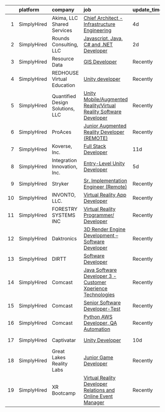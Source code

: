 

|    | platform    | company                          | job                                                                                                                                                                                     | update_time   | location           |
|---:|:------------|:---------------------------------|:----------------------------------------------------------------------------------------------------------------------------------------------------------------------------------------|:--------------|:-------------------|
|  1 | SimplyHired | Akima, LLC Shared Services       | [Chief Architect - Infrastructure Engineering](https://www.simplyhired.com/job/tkysPL2EF7wji0tkWpXxsY6EtHQdgYcgJ4DCAmrN6K9JG88F84JkrQ?q=virtual+reality+developer)                      | 4d            | Herndon, VA        |
|  2 | SimplyHired | Rounds Consulting, LLC           | [Javascript, Java, C# and .NET Developer](https://www.simplyhired.com/job/26GFK3Iyl3rAVfRRcpiqeHejnXJvCxn8_SlQS--bVdnzlQ0KeLAeRg?q=virtual+reality+developer)                           | 2d            | Remote             |
|  3 | SimplyHired | Resource Data                    | [GIS Developer](https://www.simplyhired.com/job/_VEOnEi_T-XLrvSpdQ0crpvIJh3Nh4nMvUS4DWW5gjLIbySKFVqHjQ?q=virtual+reality+developer)                                                     | Recently      | Boise, ID          |
|  4 | SimplyHired | REDHOUSE Virtual Education       | [Unity developer](https://www.simplyhired.com/job/tIJ5m2XAmpnrqad3SQB133P47updoDPEhWGB_M8-p_CRS3nPKwF7JA?q=virtual+reality+developer)                                                   | Recently      | Dallas, TX         |
|  5 | SimplyHired | Quantified Design Solutions, LLC | [Unity Mobile/Augmented Reality/Virtual Reality Software Developer](https://www.simplyhired.com/job/ObMxX1duARgzI1XmJwIx-7s239imWD_eBw2OQQZsvek8sDZc3JOl7A?q=virtual+reality+developer) | Recently      | Orlando, FL        |
|  6 | SimplyHired | ProAces                          | [Junior Augmented Reality Developer (REMOTE)](https://www.simplyhired.com/job/4UjRKE2KhMV0kdUumYlCc4sd7V_oaIeJlAUEyyu_y3vC4PPShhUpKA?q=virtual+reality+developer)                       | Recently      | Remote             |
|  7 | SimplyHired | Koverse, Inc.                    | [Full Stack Developer](https://www.simplyhired.com/job/JVRLaku8MX4mPsC7Dap03DkAoPkBiiVvqVmtOHb7ctMA1eGM3y54fQ?q=virtual+reality+developer)                                              | 11d           | Remote +1 location |
|  8 | SimplyHired | Integration Innovation, Inc.     | [Entry-Level Unity Developer](https://www.simplyhired.com/job/Wegn6TLnxhYHveMQGqVJbx-zkPhzhu5gNi2IF-TbXgVWbLDgPSuMQg?q=virtual+reality+developer)                                       | 5d            | Orlando, FL        |
|  9 | SimplyHired | Stryker                          | [Sr. Implementation Engineer (Remote)](https://www.simplyhired.com/job/L3_NSzy8Quh9XESCViG7pYokoByZd9XU5MaojAgr3G_gZHz5F-Qmpg?q=virtual+reality+developer)                              | Recently      | Charlotte, NC      |
| 10 | SimplyHired | INVONTO, LLC.                    | [Virtual Reality App Developer](https://www.simplyhired.com/job/PA_1CpnwsPQnRu2nMyn-K3lSjTvwRNFOajmgwhc4V8CjmVGWKTkRVA?q=virtual+reality+developer)                                     | Recently      | Bridgewater, NJ    |
| 11 | SimplyHired | FORESTRY SYSTEMS INC             | [Virtual Reality Programmer/ Developer](https://www.simplyhired.com/job/ftjPonRoUanOkd676yeIX2c3iJSaySNHy4OLRcVu3KRSlSOrEzbZHQ?q=virtual+reality+developer)                             | Recently      | Summerfield, NC    |
| 12 | SimplyHired | Daktronics                       | [3D Render Engine Development – Software Developer](https://www.simplyhired.com/job/xZKjsTePMiBRrqCd2eERpR0bH1lv4AeMYw_ndLrZGplCGSk3yubS3Q?q=virtual+reality+developer)                 | Recently      | Remote             |
| 13 | SimplyHired | DIRTT                            | [Software Developer](https://www.simplyhired.com/job/D-qoxgoWGYRViX_5n3iqR2ntWHhoD9ecj6oVn5c2a1lqlFMz7rAj0w?q=virtual+reality+developer)                                                | Recently      | Salt Lake City, UT |
| 14 | SimplyHired | Comcast                          | [Java Software Developer 3 - Customer Xperience Technologies](https://www.simplyhired.com/job/xJp7VnvynPv0KZbCM5v0vtn3kk8cK-wZBydQ2XC898zuV2VQ1dzSvQ?q=virtual+reality+developer)       | Recently      | Philadelphia, PA   |
| 15 | SimplyHired | Comcast                          | [Senior Software Developer-Test](https://www.simplyhired.com/job/nRGo4uN1XLBwLyvQzMfQ_dHt7Z3QLN3bm6xjrHHqyO5vCtanmcVkFA?q=virtual+reality+developer)                                    | Recently      | Philadelphia, PA   |
| 16 | SimplyHired | Comcast                          | [Python AWS Developer, QA Automation](https://www.simplyhired.com/job/zAoBw39_BTaH4jL_jVgXVv4eBmFEYmITT61TErZ5UkTBGv4Peg74YA?q=virtual+reality+developer)                               | Recently      | Philadelphia, PA   |
| 17 | SimplyHired | Captivatar                       | [Unity Developer](https://www.simplyhired.com/job/UiFi5C78mkHzBJ38Gxkkly2KpPO8O8mdun31-yHoKq-Ckzzp2HHmLg?q=virtual+reality+developer)                                                   | 10d           | Alpharetta, GA     |
| 18 | SimplyHired | Great Lakes Reality Labs         | [Junior Game Developer](https://www.simplyhired.com/job/peUa0pFt91Ys30JH7nJhqmzku5OKCEIMR7n6FutTXUMTIT1GgDdZgQ?q=virtual+reality+developer)                                             | Recently      | Lansing, MI        |
| 19 | SimplyHired | XR Bootcamp                      | [Virtual Reality Developer Relations and Online Event Manager](https://www.simplyhired.com/job/Fr7X-FAQNaG-ew4OyNwrA7ZETE0ghis_9wS4ZiOCKdtc9Wf9v0N2cg?q=virtual+reality+developer)      | Recently      | Remote             |